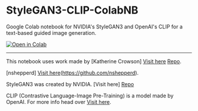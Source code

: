 # StyleGAN3-CLIP-ColabNB
Google Colab notebook for NVIDIA's StyleGAN3 and OpenAI's CLIP for a text-based guided image generation.

<a href="https://colab.research.google.com/github/justinjohn0306/StyleGAN3-CLIP-ColabNB/blob/main/StyleGAN3%2BCLIP.ipynb">
<img src="https://colab.research.google.com/assets/colab-badge.svg"
     alt="Open in Colab"
/>
</a>

---

This notebook uses work made by [Katherine Crowson] [Visit here](https://twitter.com/RiversHaveWings) [Repo](https://github.com/crowsonkb).


[nshepperd] [Visit here](https://twitter.com/nshepperd1)(https://github.com/nshepperd).

StyleGAN3 was created by NVIDIA. [Visit here] [Repo](https://github.com/NVlabs/stylegan3)

CLIP (Contrastive Language-Image Pre-Training) is a model made by OpenAI. For more info head over [Visit here](https://github.com/openai/CLIP).
